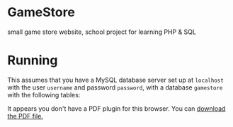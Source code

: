 # GameStore
small game store website, school project for learning PHP & SQL

# Running
This assumes that you have a MySQL database server set up at `localhost` with the user `username` and password `password`, with a database `gamestore` with the following tables:
<object data="gamestore_database.pdf" type="application/pdf" width="100%" height="600px">
  <p>It appears you don't have a PDF plugin for this browser. You can <a href="your_pdf_file.pdf">download the PDF file.</a></p>
</object>
